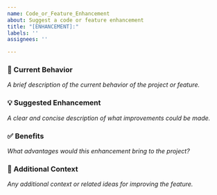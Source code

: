 ```yaml
---
name: Code_or_Feature_Enhancement
about: Suggest a code or feature enhancement
title: "[ENHANCEMENT]:"
labels: ''
assignees: ''

---
```


### 🔧 Current Behavior
_A brief description of the current behavior of the project or feature._

### 💡 Suggested Enhancement
_A clear and concise description of what improvements could be made._

### ✅ Benefits
_What advantages would this enhancement bring to the project?_

### 🌱 Additional Context
_Any additional context or related ideas for improving the feature._
